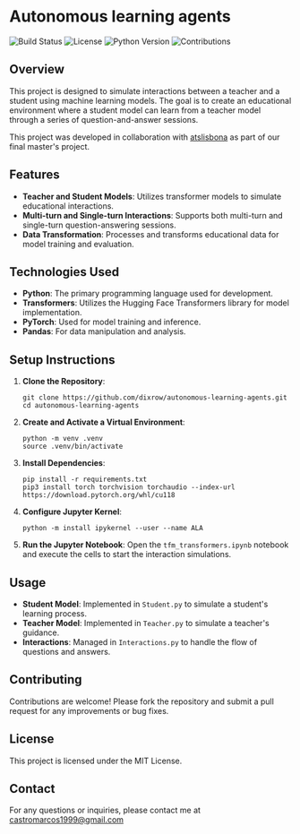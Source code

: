 # Autonomous learning agents

![Build Status](https://img.shields.io/badge/build-passing-brightgreen)
![License](https://img.shields.io/badge/license-MIT-blue)
![Python Version](https://img.shields.io/badge/python-3.10-blue)
![Contributions](https://img.shields.io/badge/contributions-welcome-orange)

## Overview

This project is designed to simulate interactions between a teacher and a student using machine learning models. The goal is to create an educational environment where a student model can learn from a teacher model through a series of question-and-answer sessions.

This project was developed in collaboration with [atslisbona](https://github.com/atslisbona) as part of our final master's project.

## Features

- **Teacher and Student Models**: Utilizes transformer models to simulate educational interactions.
- **Multi-turn and Single-turn Interactions**: Supports both multi-turn and single-turn question-answering sessions.
- **Data Transformation**: Processes and transforms educational data for model training and evaluation.

## Technologies Used

- **Python**: The primary programming language used for development.
- **Transformers**: Utilizes the Hugging Face Transformers library for model implementation.
- **PyTorch**: Used for model training and inference.
- **Pandas**: For data manipulation and analysis.

## Setup Instructions

1. **Clone the Repository**:
   ```shell
   git clone https://github.com/dixrow/autonomous-learning-agents.git
   cd autonomous-learning-agents
   ```

2. **Create and Activate a Virtual Environment**:
   ```shell
   python -m venv .venv
   source .venv/bin/activate
   ```

3. **Install Dependencies**:
   ```shell
   pip install -r requirements.txt
   pip3 install torch torchvision torchaudio --index-url https://download.pytorch.org/whl/cu118
   ```

4. **Configure Jupyter Kernel**:
   ```shell
   python -m install ipykernel --user --name ALA
   ```

5. **Run the Jupyter Notebook**:
   Open the `tfm_transformers.ipynb` notebook and execute the cells to start the interaction simulations.

## Usage

- **Student Model**: Implemented in `Student.py` to simulate a student's learning process.
- **Teacher Model**: Implemented in `Teacher.py` to simulate a teacher's guidance.
- **Interactions**: Managed in `Interactions.py` to handle the flow of questions and answers.

## Contributing

Contributions are welcome! Please fork the repository and submit a pull request for any improvements or bug fixes.

## License

This project is licensed under the MIT License.

## Contact

For any questions or inquiries, please contact me at castromarcos1999@gmail.com
